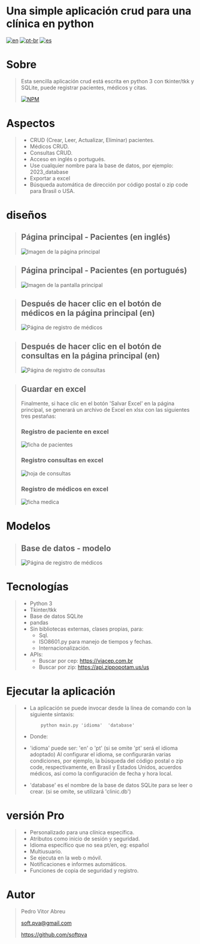 # **Una simple aplicación crud para una clínica en python**
[![en](https://img.shields.io/badge/lang-en-red.svg)](./README.md)
[![pt-br](https://img.shields.io/badge/lang-pt--br-green.svg)](./README.pt-br.md)
[![es](https://img.shields.io/badge/lang-es-yellow.svg)](./README.es.md)
 
# Sobre
> Esta sencilla aplicación crud está escrita en python 3 con tkinter/tkk y SQLite, puede registrar pacientes, médicos y citas.
>
> [![NPM](https://img.shields.io/npm/l/react)](./LICENSE) 

# Aspectos
> - CRUD (Crear, Leer, Actualizar, Eliminar) pacientes.
> - Médicos CRUD.
> - Consultas CRUD.
> - Acceso en inglés o portugués.
> - Use cualquier nombre para la base de datos, por ejemplo: 2023_database
> - Exportar a excel
> - Búsqueda automática de dirección por código postal o zip code para Brasil o USA.

# diseños
> ## Página principal - Pacientes (en inglés)
> ![Imagen de la página principal](src/images/main_page.gif)

> ## Página principal - Pacientes (en portugués)
> ![Imagen de la pantalla principal](src/images/tela_principal.gif)

> ## Después de hacer clic en el botón de médicos en la página principal (en)
> ![Página de registro de médicos](src/images/doctor_page.gif)

> ## Después de hacer clic en el botón de consultas en la página principal (en)
> ![Página de registro de consultas](src/images/appoint_page.gif)

> ## Guardar en excel
> Finalmente, si hace clic en el botón 'Salvar Excel' en la página principal, se generará un archivo de Excel en xlsx con las siguientes tres pestañas:
> ### Registro de paciente en excel
> ![ficha de pacientes](src/images/patients_xlsx.gif)
> ### Registro consultas en excel
> ![hoja de consultas](src/images/appointments_xlsx.gif)
> ### Registro de médicos en excel
> ![ficha medica](src/images/doctors_xlsx.gif)

# Modelos
> ## Base de datos - modelo
> ![Página de registro de médicos](src/images/model.gif)

# Tecnologías
> - Python 3
> - Tkinter/tkk
> - Base de datos SQLite
> - pandas
> - Sin bibliotecas externas, clases propias, para:
>     - Sql.
>     - ISO8601.py para manejo de tiempos y fechas.
>     - Internacionalización.
> - APIs:
>     - Buscar por cep: https://viacep.com.br
>     - Buscar por zip: https://api.zippopotam.us/us

# Ejecutar la aplicación
> - La aplicación se puede invocar desde la línea de comando con la siguiente sintaxis:
>
>           python main.py 'idioma'  'database'   
>
> - Donde:
> - 'idioma' puede ser: 'en' o 'pt' (si se omite 'pt' será el idioma adoptado)
> Al configurar el idioma, se configurarán varias condiciones, por ejemplo, la búsqueda del código postal o zip code, respectivamente, en Brasil y Estados Unidos, acuerdos médicos, así como la configuración de fecha y hora local.
> - 'database' es el nombre de la base de datos SQLite para se  leer o crear. (si se omite, se utilizará 'clinic.db')

# versión Pro
> - Personalizado para una clínica específica.
> - Atributos como inicio de sesión y seguridad.
> - Idioma específico que no sea pt/en, eg: español
> - Multiusuario.
> - Se ejecuta en la web o móvil.
> - Notificaciones e informes automáticos.
> - Funciones de copia de seguridad y registro.


# Autor
> Pedro Vitor Abreu
>
> <soft.pva@gmail.com>
>
> <https://github.com/softpva>